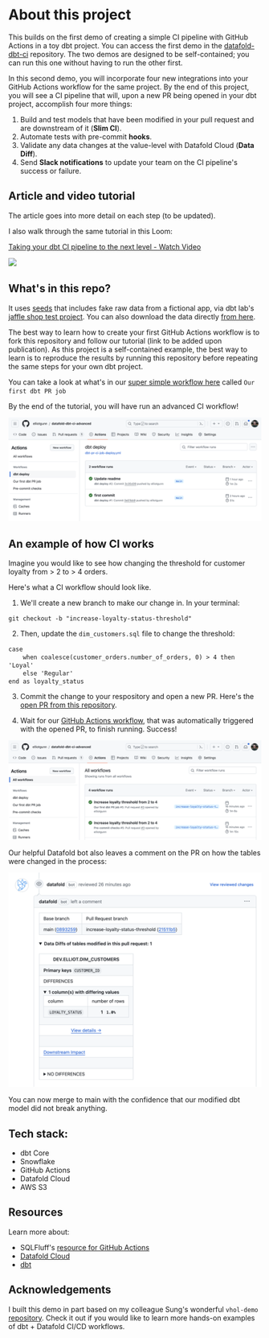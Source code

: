 # About this project
This builds on the first demo of creating a simple CI pipeline with GitHub Actions in a toy dbt project. You can access the first demo in the [datafold-dbt-ci](https://github.com/elliotgunn/datafold-dbt-ci) repository. The two demos are designed to be self-contained; you can run this one without having to run the other first. 

In this second demo, you will incorporate four new integrations into your GitHub Actions workflow for the same project. By the end of this project, you will see a CI pipeline that will, upon a new PR being opened in your dbt project, accomplish four more things:
1. Build and test models that have been modified in your pull request and are downstream of it (**Slim CI**).
2. Automate tests with pre-commit **hooks**. 
3. Validate any data changes at the value-level with Datafold Cloud (**Data Diff**). 
4. Send **Slack notifications** to update your team on the CI pipeline's success or failure. 

## Article and video tutorial
The article goes into more detail on each step (to be updated).

I also walk through the same tutorial in this Loom: 

<div>
    <a href="https://www.loom.com/share/0cb4c39f2d8d40fd8ebf379c169a653f">
      <p>Taking your dbt CI pipeline to the next level - Watch Video</p>
    </a>
    <a href="https://www.loom.com/share/0cb4c39f2d8d40fd8ebf379c169a653f">
      <img style="max-width:300px;" src="https://cdn.loom.com/sessions/thumbnails/0cb4c39f2d8d40fd8ebf379c169a653f-1710965586626-with-play.gif">
    </a>
  </div>

## What's in this repo?
It uses [seeds](https://docs.getdbt.com/docs/build/seeds) that includes fake raw data from a fictional app, via dbt lab's [jaffle shop test project](https://github.com/dbt-labs/jaffle_shop). You can also download the data directly [from here](https://github.com/dbt-labs/jaffle_shop/tree/main/seeds).

The best way to learn how to create your first GitHub Actions workflow is to fork this repository and follow our tutorial (link to be added upon publication). As this project is a self-contained example, the best way to learn is to reproduce the results by running this repository before repeating the same steps for your own dbt project. 

You can take a look at what's in our [super simple workflow here](https://github.com/elliotgunn/datafold-dbt-ci/blob/main/.github/workflows/dbt-pr-ci-job.yml) called ```Our first dbt PR job```

By the end of the tutorial, you will have run an advanced CI workflow!

![](/img/static/github-actions-workflow.png)

## An example of how CI works
Imagine you would like to see how changing the threshold for customer loyalty from > 2 to > 4 orders. 

Here's what a CI workflow should look like. 

1. We'll create a new branch to make our change in. In your terminal:
```
git checkout -b "increase-loyalty-status-threshold"
```

2. Then, update the `dim_customers.sql` file to change the threshold: 

```
case
    when coalesce(customer_orders.number_of_orders, 0) > 4 then 'Loyal'
    else 'Regular'
end as loyalty_status

```

3. Commit the change to your respository and open a new PR. Here's the [open PR from this repository](https://github.com/elliotgunn/datafold-dbt-ci-advanced/pull/3).

4. Wait for our [GitHub Actions workflow](https://github.com/elliotgunn/datafold-dbt-ci-advanced/actions), that was automatically triggered with the opened PR, to finish running. Success! 

![](/img/static/github-actions-workflow-test-pr.png)

Our helpful Datafold bot also leaves a comment on the PR on how the tables were changed in the process:

![](/img/static/datafold-pr-bot.png)

You can now merge to main with the confidence that our modified dbt model did not break anything. 

## Tech stack:
- dbt Core
- Snowflake
- GitHub Actions
- Datafold Cloud
- AWS S3

## Resources
Learn more about:
* SQLFluff's [resource for GitHub Actions](https://github.com/sqlfluff/sqlfluff-github-actions)
* [Datafold Cloud](https://www.datafold.com/)
* [dbt](https://docs.getdbt.com/docs/introduction)

## Acknowledgements
I built this demo in part based on my colleague Sung's wonderful `vhol-demo` [repository](https://github.com/datafold/vhol-demo). Check it out if you would like to learn more hands-on examples of dbt + Datafold CI/CD workflows. 

